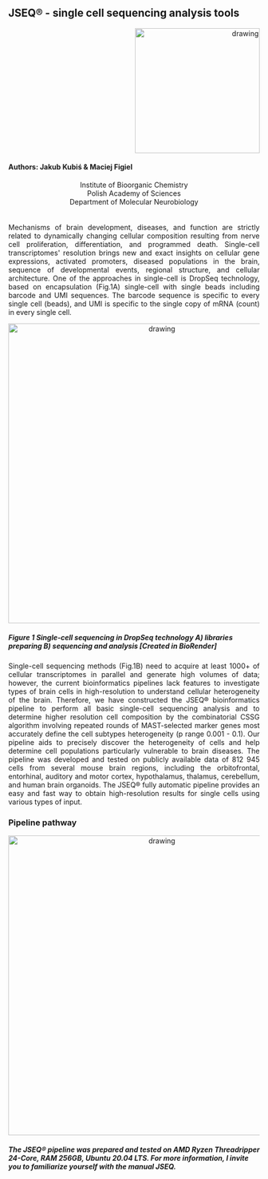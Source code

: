 ## JSEQ® - single cell sequencing analysis tools

<p align="right">
<img  src="https://github.com/Qubix96/JSEQ_scRNAseq/blob/main/setup/fig/logo_jbs.PNG?raw=true" alt="drawing" width="250" />
</p>

#### Authors: Jakub Kubiś & Maciej Figiel
<div align="center">
 Institute of Bioorganic Chemistry<br />
 Polish Academy of Sciences<br />
 Department of Molecular Neurobiology<br />
</div>

<br />
<br />

<div align="justify"> Mechanisms of brain development, diseases, and function are strictly related to dynamically changing cellular composition resulting from nerve cell proliferation, differentiation, and programmed death. Single-cell transcriptomes' resolution brings new and exact insights on cellular gene expressions, activated promoters, diseased populations in the brain, sequence of developmental events, regional structure, and cellular architecture. One of the approaches in single-cell is DropSeq technology, based on encapsulation (Fig.1A) single-cell with single beads including barcode and UMI sequences. The barcode sequence is specific to every single cell (beads), and UMI is specific to the single copy of mRNA (count) in every single cell. </div>

<p align="center">
<img  src="https://github.com/Qubix96/JSEQ_scRNAseq/blob/main/setup/fig/sc.png?raw=true" alt="drawing" width="600" />
</p>

##### Figure 1 Single-cell sequencing in DropSeq technology A) libraries preparing  B) sequencing and analysis  [Created in BioRender]



<div align="justify"> Single-cell sequencing methods (Fig.1B) need to acquire at least 1000+ of cellular transcriptomes in parallel and generate high volumes of data; however, the current bioinformatics pipelines lack features to investigate types of brain cells in high-resolution to understand cellular heterogeneity of the brain. Therefore, we have constructed the JSEQ® bioinformatics pipeline to perform all basic single-cell sequencing analysis and to determine higher resolution cell composition by the combinatorial CSSG algorithm involving repeated rounds of MAST-selected marker genes most accurately define the cell subtypes heterogeneity (p range 0.001 - 0.1). Our pipeline aids to precisely discover the heterogeneity of cells and help determine cell populations particularly vulnerable to brain diseases. The pipeline was developed and tested on publicly available data of 812 945 cells from several mouse brain regions, including the orbitofrontal, entorhinal, auditory and motor cortex, hypothalamus, thalamus, cerebellum, and human brain organoids. The JSEQ® fully automatic pipeline provides an easy and fast way to obtain high-resolution results for single cells using various types of input. </div>

### Pipeline pathway

<p align="center">
<img  src="https://github.com/Qubix96/JSEQ_scRNAseq/blob/main/setup/fig/pipeline.png?raw=true" alt="drawing" width="600" />
</p>

##### The JSEQ® pipeline was prepared and tested on AMD Ryzen Threadripper 24-Core, RAM 256GB, Ubuntu 20.04 LTS. For more information, I invite you to familiarize yourself with the manual JSEQ.
